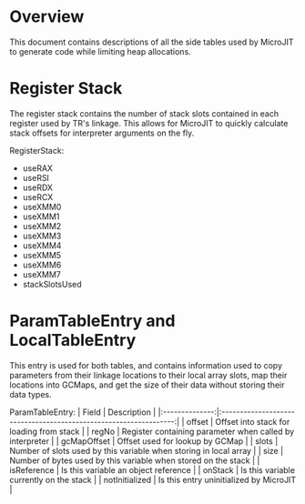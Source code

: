 <!--
Copyright (c) 2022, 2022 IBM Corp. and others

This program and the accompanying materials are made available under
the terms of the Eclipse Public License 2.0 which accompanies this
distribution and is available at https://www.eclipse.org/legal/epl-2.0/
or the Apache License, Version 2.0 which accompanies this distribution and
is available at https://www.apache.org/licenses/LICENSE-2.0.

This Source Code may also be made available under the following
Secondary Licenses when the conditions for such availability set
forth in the Eclipse Public License, v. 2.0 are satisfied: GNU
General Public License, version 2 with the GNU Classpath
Exception [1] and GNU General Public License, version 2 with the
OpenJDK Assembly Exception [2].

[1] https://www.gnu.org/software/classpath/license.html
[2] http://openjdk.java.net/legal/assembly-exception.html

SPDX-License-Identifier: EPL-2.0 OR Apache-2.0 OR GPL-2.0 WITH Classpath-exception-2.0 OR LicenseRef-GPL-2.0 WITH Assembly-exception
-->

# Overview

This document contains descriptions of all the side tables used by MicroJIT to
generate code while limiting heap allocations.

# Register Stack

The register stack contains the number of stack slots contained
in each register used by TR's linkage. This allows for MicroJIT
to quickly calculate stack offsets for interpreter arguments
on the fly.

RegisterStack:
- useRAX
- useRSI
- useRDX
- useRCX
- useXMM0
- useXMM1
- useXMM2
- useXMM3
- useXMM4
- useXMM5
- useXMM6
- useXMM7
- stackSlotsUsed

# ParamTableEntry and LocalTableEntry

This entry is used for both tables, and contains information used
to copy parameters from their linkage locations to their local
array slots, map their locations into GCMaps, and get the size of
their data without storing their data types.

ParamTableEntry:
| Field          | Description                                                       |
|:--------------:|:-----------------------------------------------------------------:|
| offset         | Offset into stack for loading from stack                          |
| regNo          | Register containing parameter when called by interpreter          |
| gcMapOffset    | Offset used for lookup by GCMap                                   |
| slots          | Number of slots used by this variable when storing in local array |
| size           | Number of bytes used by this variable when stored on the stack    |
| isReference    | Is this variable an object reference                              |
| onStack        | Is this variable currently on the stack                           |
| notInitialized | Is this entry uninitialized by MicroJIT                           |
